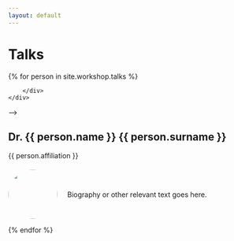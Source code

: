 ```yaml
---
layout: default
---
```


# Talks

<style>
    .speaker .details {
        display: flex;
        align-items: center;
        margin-top: 20px;
    }

    .speaker .details .image-container {
        flex: 0 0 auto;
        margin-right: 20px;
        border-radius: 50%;
        width: 100px;
        height: 100px;
        overflow: hidden;
    }

    .speaker .details img {
        width: 100%;
        height: auto;
        border-radius: 50%;
    }

    .speaker .bio {
        flex: 1;
    }
</style>

{% for person in site.workshop.talks %}
<!-- <div class="speaker">
    <div class="cont">
        <div class="details">
            <img src="{{ person.pic }}"/>
            <span class="name">{{ person.name }}<br>{{ person.surname }}</span>
            <span class="affiliation">{{ person.affiliation }}</span>
            <span class="title">Title of the talk: {{ person.title }} </span>
            <span class="bio"> {{ person.bio }} <\span>
            <!-- <span class="affiliation"><a href='{{ person.file_url }}'>{{ person.file_text }}</a></span>-->
        </div>
    </div>
</div>-->
<div class="speaker">
    <h2>Dr. {{ person.name }} {{ person.surname }}</h2>
    <span class="affiliation">{{ person.affiliation }}</span>
    <div class="details" style="display: flex; align-items: center; margin-top: 20px;">
        <div style="flex: 0 0 auto; margin-right: 20px; border-radius: 50%; width: 100px; height: 100px; overflow: hidden;">
            <img src="{{ person.pic }}" style="width: 100%; height: auto; border-radius: 50%;"/>
        </div>
        <div class="bio">
            <p>Biography or other relevant text goes here.</p>
        </div>
    </div>
</div>

{% endfor %}


